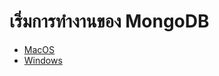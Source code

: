 
# เริ่มการทำงานของ MongoDB

- [MacOS](9-run-mongodb-macos.md)
- [Windows](9-run-mongodb-windows.md)


